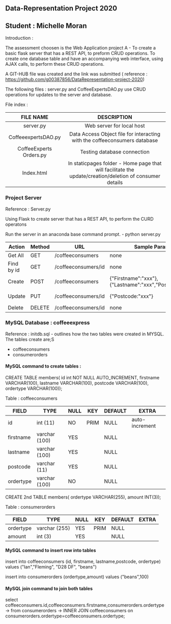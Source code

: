 ## Data-Representation Project 2020
## Student : Michelle Moran

Introduction : 

The assessment choosen is the Web Application project A - To create a basic flask server that has a REST API, to preform CRUD operations. To create one database table and have an accompanying web interface, using AJAX calls, to perform these CRUD operations.

A GIT-HUB file was created and the link was submitted  ( reference : https://github.com/g00387856/DataRepresentation-project-2020)

The following files : server.py and CoffeeExpertsDAO.py use CRUD operations for updates to the server and database.

File index : 

|        FILE NAME        |                                               DESCRIPTION                                                |
|:-----------------------:|:--------------------------------------------------------------------------------------------------------:|
| server.py               | Web server for local host                                                                                |
| CoffeeexpertsDAO.py     | Data Access Object file for interacting with the coffeeconsumers database                                |
| CoffeeExperts Orders.py | Testing database connection                                                                              |
| Index.html              | In staticpages folder - Home page that will facilitate the update/creation/deletion of consumer details  |







### Project Server

Reference : Server.py

Using Flask to create server that has a REST API, to perform the CURD operatons

Run the server in an anaconda base command prompt. - python server.py


<table>
<thead>
<tr>
<th>Action</th>
<th>Method</th>
<th>URL</th>
<th>Sample Params</th> 
<th>Sample Return</th>
</tr>
</thead>
<tbody>
<tr>
<td>Get All</td>
<td>GET</td>
<td>/coffeeconsumers</td>
<td>none</td>
<td>[{...},{...},{...}]</td>  
</tr>
<tr>
<td>Find by id</td>
<td>GET</td>
<td>/coffeeconsumers/id</td>
<td>none</td>
<td>[{"id":"1","Firstname":"xxx"},{"Lastname":"xxx","Postcode":"xxx"}]
</td> 
<tr>
<td>Create</td>
<td>POST</td>
<td>/coffeeconsumers</td>
<td>{"Firstname":"xxx"},{"Lastname":"xxx","Postcode:"xxx"}</td>
<td>[{"id":"1","Firstname":"xxx"},{"Lastname":"xxx","Postcode":"xxx"}]
</td>
</tr>
<tr>
<td>Update</td>
<td>PUT</td>
<td>/coffeeconsumers/id</td>
<td>{"Postcode:"xxx"}</td>
<td>[{"id":"1","Firstname":"xxx"},{"Lastname":"xxx","Postcode:"xxx"}]
</td>
</tr>
<td>Delete</td>
<td>DELETE</td>
<td>/coffeeconsumers/id</td>
<td>none</td>
<td>{"done:"true}
</td>
</tr>  
</tbody>
</table>


### MySQL Database : coffeeexpress


Reference : initdb.sql - outlines how the two tables were created in MYSQL. The tables create are;S

- coffeeconsumers
- consumerorders

#### MySQL command to create tables :

CREATE TABLE members( id int NOT NULL AUTO_INCREMENT, firstname VARCHAR(100), lastname VARCHAR(100), postcode VARCHAR(100), ordertype VARCHAR(100));

Table : coffeeconsumers


| FIELD     | TYPE          | NULL | KEY  | DEFAULT | EXTRA          |
|-----------|---------------|------|------|---------|----------------|
| id        | int (11)      | NO   | PRIM | NULL    | auto-increment |
| firstname | varchar (100) | YES  |      | NULL    |                |
| lastname  | varchar (100) | YES  |      | NULL    |                |
| postcode  | varchar (11)  | YES  |      | NULL    |                |
| ordertype | varchar (100) | NO   |      | NULL    |                |


CREATE 2nd TABLE members( ordertype VARCHAR(255), amount INT(3));

Table : consumerorders

| FIELD     | TYPE          | NULL | KEY  | DEFAULT | EXTRA |
|-----------|---------------|------|------|---------|-------|
| ordertype | varchar (255) | YES  | PRIM | NULL    |       |
| amount    | int (3)       | YES  |      | NULL    |       |

#### MySQL command to insert row into tables

insert into coffeeconsumers (id, firstname, lastname,postcode, ordertype) values ("Ian","Fleming", "D28 DF", "beans")

insert into consumerorders (ordertype,amount) values ("beans",100)

#### MySQL join command to join both tables

select coffeeconsumers.id,coffeeconsumers.firstname,consumerorders.ordertype
    -> from consumerorders
    -> INNER JOIN coffeeconsumers on consumerorders.ordertype=coffeeconsumers.ordertype;
    
    
   

